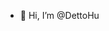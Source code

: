 - 👋 Hi, I’m @DettoHu



<!---
DettoHu/DettoHu is a ✨ special ✨ repository because its `README.md` (this file) appears on your GitHub profile.
You can click the Preview link to take a look at your changes.
--->
